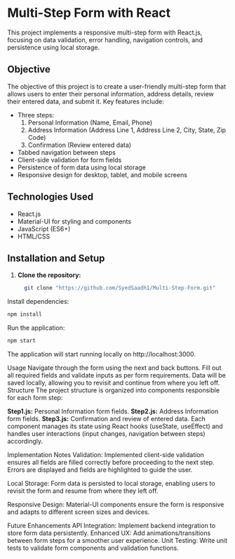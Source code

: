 # Multi-Step Form with React

This project implements a responsive multi-step form with React.js, focusing on data validation, error handling, navigation controls, and persistence using local storage.

## Objective

The objective of this project is to create a user-friendly multi-step form that allows users to enter their personal information, address details, review their entered data, and submit it. Key features include:

- Three steps:
  1. Personal Information (Name, Email, Phone)
  2. Address Information (Address Line 1, Address Line 2, City, State, Zip Code)
  3. Confirmation (Review entered data)
- Tabbed navigation between steps
- Client-side validation for form fields
- Persistence of form data using local storage
- Responsive design for desktop, tablet, and mobile screens

## Technologies Used

- React.js
- Material-UI for styling and components
- JavaScript (ES6+)
- HTML/CSS

## Installation and Setup

1. **Clone the repository:**

   ```bash
     git clone "https://github.com/SyedSaadh1/Multi-Step-Form.git"
   ```
Install dependencies:

```bash
npm install
```
Run the application:

```bash
npm start
````
The application will start running locally on http://localhost:3000.

Usage
Navigate through the form using the next and back buttons.
Fill out all required fields and validate inputs as per form requirements.
Data will be saved locally, allowing you to revisit and continue from where you left off.
Structure
The project structure is organized into components responsible for each form step:

**Step1.js:** Personal Information form fields.
**Step2.js:** Address Information form fields.
**Step3.js:** Confirmation and review of entered data.
Each component manages its state using React hooks (useState, useEffect) and handles user interactions (input changes, navigation between steps) accordingly.

Implementation Notes
Validation: Implemented client-side validation ensures all fields are filled correctly before proceeding to the next step. Errors are displayed and fields are highlighted to guide the user.

Local Storage: Form data is persisted to local storage, enabling users to revisit the form and resume from where they left off.

Responsive Design: Material-UI components ensure the form is responsive and adapts to different screen sizes and devices.

Future Enhancements
API Integration: Implement backend integration to store form data persistently.
Enhanced UX: Add animations/transitions between form steps for a smoother user experience.
Unit Testing: Write unit tests to validate form components and validation functions.
